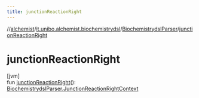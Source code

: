 ```yaml
---
title: junctionReactionRight
---
```

//[alchemist](../../../index.html)/[it.unibo.alchemist.biochemistrydsl](../index.html)/[BiochemistrydslParser](index.html)/[junctionReactionRight](junction-reaction-right.html)



# junctionReactionRight



[jvm]\
fun [junctionReactionRight](junction-reaction-right.html)(): [BiochemistrydslParser.JunctionReactionRightContext](-junction-reaction-right-context/index.html)




